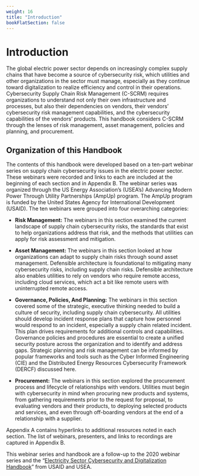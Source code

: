 ```yaml
---
weight: 16
title: "Introduction"
bookFlatSection: false
---
```


# Introduction
The global electric power sector depends on increasingly complex supply chains that have become a source of cybersecurity risk, which utilities and other organizations in the sector must manage, especially as they continue toward digitalization to realize efficiency and control in their operations. Cybersecurity Supply Chain Risk Management (C-SCRM) requires organizations to understand not only their own infrastructure and processes, but also their dependencies on vendors, their vendors’ cybersecurity risk management capabilities, and the cybersecurity capabilities of the vendors’ products. This handbook considers C-SCRM through the lenses of risk management, asset management, policies and planning, and procurement. 

## Organization of this Handbook
The contents of this handbook were developed based on a ten-part webinar series on supply chain cybersecurity issues in the electric power sector. These webinars were recorded and links to each are included at the beginning of each section and in Appendix B. The webinar series was organized through the US Energy Association’s (USEA’s) Advancing Modern Power Through Utility Partnerships (AmpUp) program. The AmpUp program is funded by the United States Agency for International Development (USAID). The ten webinars were grouped into four overarching categories:

* **Risk Management:** The webinars in this section examined the current landscape of supply chain cybersecurity risks, the standards that exist to help organizations address that risk, and the methods that utilities can apply for risk assessment and mitigation.

* **Asset Management:** The webinars in this section looked at how organizations can adapt to supply chain risks through sound asset management. Defensible architecture is foundational to mitigating many cybersecurity risks, including supply chain risks. Defensible architecture also enables utilities to rely on vendors who require remote access, including cloud services, which act a bit like remote users with uninterrupted remote access.

* **Governance, Policies, And Planning:** The webinars in this section covered some of the strategic, executive thinking needed to build a culture of security, including supply chain cybersecurity. All utilities should develop incident response plans that capture how personnel would respond to an incident, especially a supply chain related incident. This plan drives requirements for additional controls and capabilities. Governance policies and procedures are essential to create a unified security posture across the organization and to identify and address gaps. Strategic planning and risk management can be informed by popular frameworks and tools such as the Cyber Informed Engineering (CIE) and the Distributed Energy Resources Cybersecurity Framework (DERCF) discussed here.

* **Procurement:** The webinars in this section explored the procurement process and lifecycle of relationships with vendors. Utilities must begin with cybersecurity in mind when procuring new products and systems, from gathering requirements prior to the request for proposal, to evaluating vendors and their products, to deploying selected products and services, and even through off-boarding vendors at the end of a relationship with a supplier.

Appendix A contains hyperlinks to additional resources noted in each section. The list of webinars, presenters, and links to recordings are captured in Appendix B. 

This webinar series and handbook are a follow-up to the 2020 webinar series and the “[Electricity Sector Cybersecurity and Digitalization Handbook](https://usea.org/eupp/digital-handbook)” from USAID and USEA.
